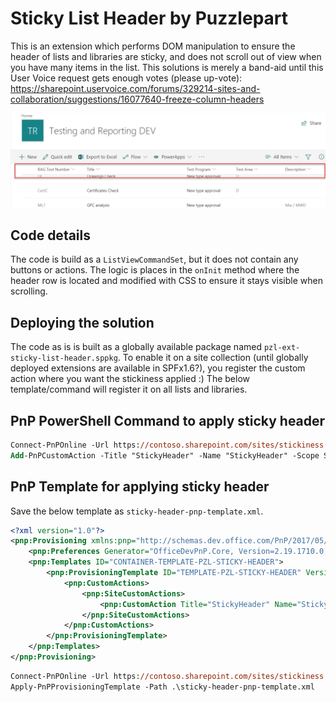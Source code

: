 # Sticky List Header by Puzzlepart

This is an extension which performs DOM manipulation to ensure the header of lists and libraries are sticky, and does not scroll out of view when you have many items in the list. This solutions is merely a band-aid until this User Voice request gets enough votes (please up-vote): https://sharepoint.uservoice.com/forums/329214-sites-and-collaboration/suggestions/16077640-freeze-column-headers

![Sticky list header](./sticky-header.png "Sticky list header")

## Code details
The code is build as a `ListViewCommandSet`, but it does not contain any buttons or actions. The logic is places in the `onInit` method where the header row is located and modified with CSS to ensure it stays visible when scrolling.


## Deploying the solution

The code as is is built as a globally available package named `pzl-ext-sticky-list-header.sppkg`. To enable it on a site collection (until globally deployed extensions are available in SPFx1.6?), you register the custom action where you want the stickiness applied :) The below template/command will register it on all lists and libraries.

## PnP PowerShell Command to apply sticky header
```ps
Connect-PnPOnline -Url https://contoso.sharepoint.com/sites/stickiness
Add-PnPCustomAction -Title "StickyHeader" -Name "StickyHeader" -Scope Site -Location "ClientSideExtension.ListViewCommandSet" -ClientSideComponentId "18603209-c031-4905-b62f-8fff7cd00e83" -RegistrationType List
```

## PnP Template for applying sticky header

Save the below template as `sticky-header-pnp-template.xml`.

```xml
<?xml version="1.0"?>
<pnp:Provisioning xmlns:pnp="http://schemas.dev.office.com/PnP/2017/05/ProvisioningSchema">
    <pnp:Preferences Generator="OfficeDevPnP.Core, Version=2.19.1710.0, Culture=neutral, PublicKeyToken=null" />
    <pnp:Templates ID="CONTAINER-TEMPLATE-PZL-STICKY-HEADER">
        <pnp:ProvisioningTemplate ID="TEMPLATE-PZL-STICKY-HEADER" Version="1" BaseSiteTemplate="GROUP#0" Scope="RootSite">
            <pnp:CustomActions>
                <pnp:SiteCustomActions>
                    <pnp:CustomAction Title="StickyHeader" Name="StickyHeader" Sequence="1" RegistrationId="" RegistrationType="List" Location="ClientSideExtension.ListViewCommandSet" ClientSideComponentId="18603209-c031-4905-b62f-8fff7cd00e83" ClientSideComponentProperties="" />
                </pnp:SiteCustomActions>
            </pnp:CustomActions>
        </pnp:ProvisioningTemplate>
    </pnp:Templates>
</pnp:Provisioning>
```

```ps
Connect-PnPOnline -Url https://contoso.sharepoint.com/sites/stickiness
Apply-PnPProvisioningTemplate -Path .\sticky-header-pnp-template.xml
```


